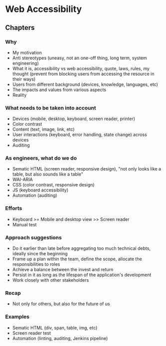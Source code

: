 # Web Accessibility

## Chapters

### Why

- My motivation
- Anti stereotypes (uneasy, not an one-off thing, long term, system engineering)
- What it is, accessibility vs web accessibility, quote, laws, rules, my thought (prevent from blocking users from accessing the resource in their ways)
- Users from different background (devices, knowledge, languages, etc)
- The impacts and values from various aspects
- Reality

### What needs to be taken into account

- Devices (mobile, desktop, keyboard, screen reader, printer)
- Color contrast
- Content (text, image, link, etc)
- User interactions (keyboard, error handling, state change) across devices
- Auditing

### As engineers, what do we do

- Sematic HTML (screen reader, responsive design), "not only looks like a table, but also sounds like a table"
- WAI-ARIA
- CSS (color contrast, responsive design)
- JS (keyboard accessibility)
- Automation (auditing)

### Efforts

- Keyboard >= Mobile and desktop view >> Screen reader
- Manual test

### Approach suggestions

- Do it earlier than late before aggregating too much technical debts, ideally since the beginning
- Frame up a plan within the team, define the scope, allocate the responsibilities to roles
- Achieve a balance between the invest and return
- Persist in it as long as the lifespan of the application's development
- Work closely with other stakeholders

### Recap

- Not only for others, but also for the future of us

### Examples

- Sematic HTML (div, span, table, img, etc)
- Screen reader test
- Automation (linting, auditing, Jenkins pipeline)
